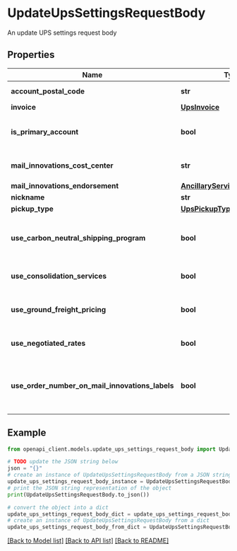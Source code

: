 # UpdateUpsSettingsRequestBody

An update UPS settings request body

## Properties

Name | Type | Description | Notes
------------ | ------------- | ------------- | -------------
**account_postal_code** | **str** | account postal code | [optional] 
**invoice** | [**UpsInvoice**](UpsInvoice.md) | The invoice | [optional] 
**is_primary_account** | **bool** | Indicates if this is the primary UPS account | [optional] 
**mail_innovations_cost_center** | **str** | mail innovations cost center | [optional] 
**mail_innovations_endorsement** | [**AncillaryServiceEndorsement**](AncillaryServiceEndorsement.md) |  | [optional] 
**nickname** | **str** | nickname | [optional] 
**pickup_type** | [**UpsPickupType**](UpsPickupType.md) |  | [optional] 
**use_carbon_neutral_shipping_program** | **bool** | The use carbon neutral shipping program | [optional] 
**use_consolidation_services** | **bool** | The use consolidation services | [optional] 
**use_ground_freight_pricing** | **bool** | The use ground freight pricing | [optional] 
**use_negotiated_rates** | **bool** | The use negotiated rates | [optional] 
**use_order_number_on_mail_innovations_labels** | **bool** | The use order number on mail innovations labels | [optional] 

## Example

```python
from openapi_client.models.update_ups_settings_request_body import UpdateUpsSettingsRequestBody

# TODO update the JSON string below
json = "{}"
# create an instance of UpdateUpsSettingsRequestBody from a JSON string
update_ups_settings_request_body_instance = UpdateUpsSettingsRequestBody.from_json(json)
# print the JSON string representation of the object
print(UpdateUpsSettingsRequestBody.to_json())

# convert the object into a dict
update_ups_settings_request_body_dict = update_ups_settings_request_body_instance.to_dict()
# create an instance of UpdateUpsSettingsRequestBody from a dict
update_ups_settings_request_body_from_dict = UpdateUpsSettingsRequestBody.from_dict(update_ups_settings_request_body_dict)
```
[[Back to Model list]](../README.md#documentation-for-models) [[Back to API list]](../README.md#documentation-for-api-endpoints) [[Back to README]](../README.md)


